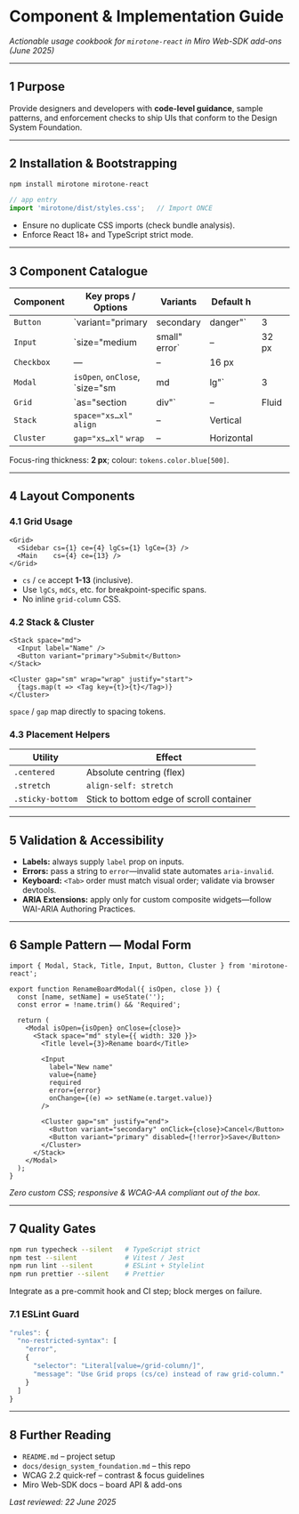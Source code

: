 # Component & Implementation Guide  
_Actionable usage cookbook for `mirotone-react` in Miro Web-SDK add-ons (June 2025)_

---

## 1  Purpose  
Provide designers and developers with **code-level guidance**, sample patterns, and enforcement checks to ship UIs that conform to the Design System Foundation.

---

## 2  Installation & Bootstrapping  

```bash
npm install mirotone mirotone-react
````

```ts
// app entry
import 'mirotone/dist/styles.css';   // Import ONCE
```

* Ensure no duplicate CSS imports (check bundle analysis).
* Enforce React 18+ and TypeScript strict mode.

---

## 3  Component Catalogue

| Component  | Key props / Options             | Variants         | Default h  |       |          |
| ---------- | ------------------------------- | ---------------- | ---------- | ----- | -------- |
| `Button`   | \`variant="primary              | secondary        | danger"\`  | 3     | 32 px    |
| `Input`    | \`size="medium                  | small"` `error\` | –          | 32 px |          |
| `Checkbox` | —                               | –                | 16 px      |       |          |
| `Modal`    | `isOpen`, `onClose`, \`size="sm | md               | lg"\`      | 3     | Adaptive |
| `Grid`     | \`as="section                   | div"\`           | –          | Fluid |          |
| `Stack`    | `space="xs…xl"` `align`         | –                | Vertical   |       |          |
| `Cluster`  | `gap="xs…xl"` `wrap`            | –                | Horizontal |       |          |

Focus-ring thickness: **2 px**; colour: `tokens.color.blue[500]`.

---

## 4  Layout Components

### 4.1  Grid Usage

```tsx
<Grid>
  <Sidebar cs={1} ce={4} lgCs={1} lgCe={3} />
  <Main    cs={4} ce={13} />
</Grid>
```

* `cs` / `ce` accept **1-13** (inclusive).
* Use `lgCs`, `mdCs`, etc. for breakpoint-specific spans.
* No inline `grid-column` CSS.

### 4.2  Stack & Cluster

```tsx
<Stack space="md">
  <Input label="Name" />
  <Button variant="primary">Submit</Button>
</Stack>

<Cluster gap="sm" wrap="wrap" justify="start">
  {tags.map(t => <Tag key={t}>{t}</Tag>)}
</Cluster>
```

`space` / `gap` map directly to spacing tokens.

### 4.3  Placement Helpers

| Utility          | Effect                                   |
| ---------------- | ---------------------------------------- |
| `.centered`      | Absolute centring (flex)                 |
| `.stretch`       | `align-self: stretch`                    |
| `.sticky-bottom` | Stick to bottom edge of scroll container |

---

## 5  Validation & Accessibility

* **Labels:** always supply `label` prop on inputs.
* **Errors:** pass a string to `error`—invalid state automates `aria-invalid`.
* **Keyboard:** `<Tab>` order must match visual order; validate via browser devtools.
* **ARIA Extensions:** apply only for custom composite widgets—follow WAI-ARIA Authoring Practices.

---

## 6  Sample Pattern — Modal Form

```tsx
import { Modal, Stack, Title, Input, Button, Cluster } from 'mirotone-react';

export function RenameBoardModal({ isOpen, close }) {
  const [name, setName] = useState('');
  const error = !name.trim() && 'Required';

  return (
    <Modal isOpen={isOpen} onClose={close}>
      <Stack space="md" style={{ width: 320 }}>
        <Title level={3}>Rename board</Title>

        <Input
          label="New name"
          value={name}
          required
          error={error}
          onChange={(e) => setName(e.target.value)}
        />

        <Cluster gap="sm" justify="end">
          <Button variant="secondary" onClick={close}>Cancel</Button>
          <Button variant="primary" disabled={!!error}>Save</Button>
        </Cluster>
      </Stack>
    </Modal>
  );
}
```

*Zero custom CSS; responsive & WCAG-AA compliant out of the box.*

---

## 7  Quality Gates

```bash
npm run typecheck --silent   # TypeScript strict
npm test --silent            # Vitest / Jest
npm run lint --silent        # ESLint + Stylelint
npm run prettier --silent    # Prettier
```

Integrate as a pre-commit hook and CI step; block merges on failure.

### 7.1  ESLint Guard

```js
"rules": {
  "no-restricted-syntax": [
    "error",
    {
      "selector": "Literal[value=/grid-column/]",
      "message": "Use Grid props (cs/ce) instead of raw grid-column."
    }
  ]
}
```

---

## 8  Further Reading

* `README.md` – project setup
* `docs/design_system_foundation.md` – this repo
* WCAG 2.2 quick-ref – contrast & focus guidelines
* Miro Web-SDK docs – board API & add-ons

*Last reviewed: 22 June 2025*
